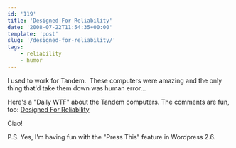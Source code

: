 ```yaml
---
id: '119'
title: 'Designed For Reliability'
date: '2008-07-22T11:54:35+00:00'
template: 'post'
slug: '/designed-for-reliability/'
tags:
    - reliability
    - humor
---
```


I used to work for Tandem.  These computers were amazing and the only thing
that'd take them down was human error...

Here's a "Daily WTF" about the Tandem computers. The comments are fun, too:
[Designed For Reliability](http://thedailywtf.com/Articles/Designed-For-Reliability.aspx)

Ciao!

P.S. Yes, I'm having fun with the "Press This" feature in Wordpress 2.6.

<!-- more -->
